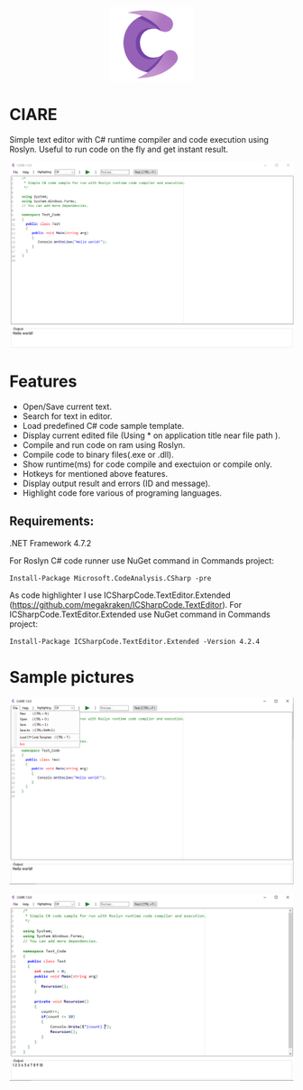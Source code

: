 <p align="center">
  <img src="https://github.com/0x78654C/CIARE/blob/main/Media/ciare.png" width=150>
</p>

# CIARE
Simple text editor with C# runtime compiler and code execution using Roslyn.
Useful to run code on the fly and get instant result.

![alt text](https://github.com/0x78654C/CIARE/blob/main/Media/ciare_main.png?raw=true)

# Features

 - Open/Save current text.
 - Search for text in editor.
 - Load predefined C# code sample template.
 - Display current edited file (Using * on application title near file path ).
 - Compile and run code on ram using Roslyn.
 - Compile code to binary files(.exe or .dll).
 - Show runtime(ms) for code compile and exectuion or compile only.
 - Hotkeys for mentioned above features. 
 - Display output result and errors (ID and message).
 - Highlight code fore various of programing languages.

## Requirements:

.NET Framework 4.7.2

 For Roslyn C# code runner use NuGet command in Commands project:
 ```
 Install-Package Microsoft.CodeAnalysis.CSharp -pre
 ```

 As code highlighter I use ICSharpCode.TextEditor.Extended (https://github.com/megakraken/ICSharpCode.TextEditor).
 For ICSharpCode.TextEditor.Extended use NuGet command in Commands project:
 ```
 Install-Package ICSharpCode.TextEditor.Extended -Version 4.2.4
 ```
# Sample pictures

![alt text](https://github.com/0x78654C/CIARE/blob/main/Media/ciare_menu.png?raw=true)

![alt text](https://github.com/0x78654C/CIARE/blob/main/Media/ciare_recursion.png?raw=true)
